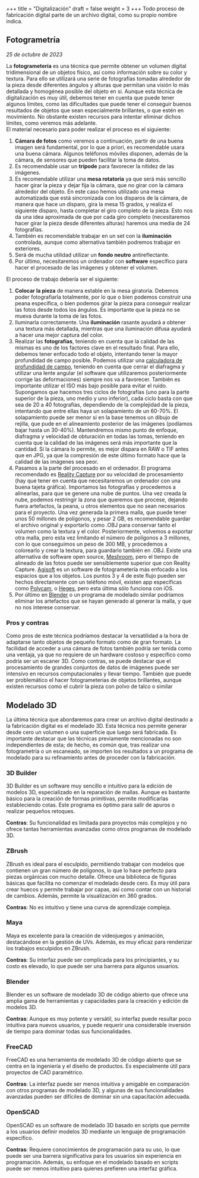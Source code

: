 +++
title = "Digitalización"
draft = false
weight = 3
+++
Todo proceso de fabricación digital parte de un archivo digital, como su propio nombre indica.

## Fotogrametría

*25 de octubre de 2023*

La **fotogrametería** es una técnica que permite obtener un volumen digital tridimensional de un objetos físico, así como información sobre su color y textura. Para ello se utilizará una serie de fotografías tomadas alrededor de la pieza desde diferentes ángulos y alturas que permitan una visión lo más detallada y homogénea posible del objeto en si. Aunque esta técnica de digitalización es muy útil, debemos tener en cuenta que puede tener algunos límites, como las dificultades que puede tener el conseguir buenos resultados de objetos que sean especialmente brillantes, o que estén en movimiento. No obstante existen recursos para intentar eliminar dichos límites, como veremos más adelante.  
El material necesario para poder realizar el proceso es el siguiente: 
1) **Cámara de fotos** como veremos a continuación, partir de una buena imagen será fundamental, por lo que a priori, es recomendable usara una buena cámara. Algunos teléfonos móviles disponen, además de la cámara, de sensores que pueden facilitar la toma de datos.
2) Es recomendable usar un **trípode** para favorecer la nitidez de las imágenes.
3) Es recomendable utilizar una **mesa rotatoria** ya que será más sencillo hacer girar la pieza y dejar fija la cámara, que no girar con la cámara alrededor del objeto. En este caso hemos utilizado una mesa automatizada que está sincronizada con los disparos de la cámara, de manera que hace un disparo, gira la mesa 15 grados, y realiza el siguiente disparo, hasta completar el giro completo de la pieza. Esto nos da una idea aproximada de que por cada giro completo (necesitaremos hacer girar la pieza desde diferentes alturas) haremos una media de 24 fotografías.
4) También es recomendable trabajar en un set con la **iluminación** controlada, aunque como alternativa también podremos trabajar en exteriores.
5) Será de mucha utilidad utilizar un **fondo neutro** antireflectante.
6) Por último, necesitaremos un ordenador con **software** específico para hacer el procesado de las imágenes y obtener el volumen.

El proceso de trabajo debería ser el siguiente: 
1) **Colocar la pieza** de manera estable en la mesa giratoria. Debemos poder fotografiarla totalmente, por lo que o bien podemos construir una peana específica, o bien podemos girar la pieza para conseguir realizar las fotos desde todos los ángulos. Es importante que la pieza no se mueva durante la toma de las fotos.
2) Iluminarla correctamente. Una **iluminación** rasante ayudará a obtener una textura más detallada, mientras que una iluminación difusa ayudará a hacer una mejor captura del color.
3) Realizar las **fotografías**, teniendo en cuenta que la calidad de las mismas es uno de los factores clave en el resultado final. Para ello, debemos tener enfocado todo el objeto, intentando tener la mayor profundidad de campo posible. Podemos utilizar una [calculadora de profundidad de campo](https://www.photopills.com/calculators/dof), teniendo en cuenta que cerrar el diafragma y utilizar una lente angular (el software que utilizaremos posteriormente corrige las deformaciones) siempre nos va a favorecer. También es importante utilizar el ISO más bajo posible para evitar el ruido. Supongamos que hacemos tres ciclos de fotografías (uno para la parte superior de la pieza, uno medio y uno inferior), cada ciclo basta con que sea de 20 a 40 fotografías, dependiendo de la complejidad de la pieza, intentando que entre ellas haya un solapamiento de un 60-70%. El solapamiento puede ser menor si en la base tenemos un dibujo de rejilla, que pude en el alineamiento posterior de las imágenes (podíamos bajar hasta un 30-40%). Mantendremos mismo punto de enfoque, diafragma y velocidad de obturación en todas las tomas, teniendo en cuenta que la calidad de las imágenes será más importante que la cantidad. Si la cámara lo permite, es mejor dispara en RAW o TIF antes que en JPG, ya que la compresión de este último formato hace que la calidad de las imágenes sea peor.
4) Pasamos a la parte del procesado en el ordenador. El programa recomendado es [Reality Capture](https://www.capturingreality.com/) por su velocidad de procesamiento (hay que tener en cuenta que necesitaremos un ordenador con una buena tajeta gráfica). Importamos las fotografías y procedemos a alinearlas, para que se genere una nube de puntos. Una vez creada la nube, podemos restringir la zona que queremos que procese, dejando fuera artefactos, la peana, u otros elementos que no sean necesarios para el proyecto. Una vez generada la primera malla, que puede tener unos 50 millones de polígonos, y pesar 2 GB, es recomendable guardar el archivo original y exportarlo como .OBJ para conservar tanto el volumen como la textura y el color. Posteriormente, volvemos a exportar otra malla, pero esta vez limitando el número de polígonos a 3 millones, con lo que conseguimos un peso de 300 MB, y procedemos a colorearlo y crear la textura, para guardarlo también en .OBJ. Existe una alternativa de software open source, [Meshroom](https://alicevision.org/#meshroom), pero el tiempo de alineado de las fotos puede ser sensiblemente superior que con Reality Capture. [Agisoft](https://www.agisoft.com/) es un software de fotogrametería más enfocado a los espacios  que a los objetos.
Los puntos 3 y 4 de este flujo pueden ser hechos directamente con un teléfono móvil, existen app específicas como [Polycam](https://poly.cam/), o [Heges](https://hege.sh/), pero esta última sólo funciona con iOS.
5) Por último en [Blender](https://www.blender.org/) o un programa de modelado similar podríamos eliminar los artefactos que se hayan generado  al generar la malla, y que no nos interese conservar.

### Pros y contras
Como pros de este técnica podríamos destacar la versatilidad a la hora de adaptarse tanto objetos de pequeño formato como de gran formato. La facilidad de acceder a una cámara de fotos también podría ser tenida como una ventaja, ya que no requiere de un hardware costoso y específico como podría ser un escaner 3D. Como contras, se puede destacar que el procesamiento de grandes conjuntos de datos de imágenes puede ser intensivo en recursos computacionales y llevar tiempo. También que puede ser problemático el hacer fotogrameterias de objetos brillantes, aunque existen recursos como el cubrir la pieza con polvo de talco o similar 

## Modelado 3D

La última técnica que abordaremos para crear un archivo digital destinado a la fabricación digital es el modelado 3D. Esta técnica nos permite generar desde cero un volumen o una superficie que luego será fabricada. Es importante destacar que las técnicas previamente mencionadas no son independientes de esta; de hecho, es común que, tras realizar una fotogrametría o un escaneado, se importen los resultados a un programa de modelado para su refinamiento antes de proceder con la fabricación.

### 3D Builder
3D Builder es un software muy sencillo e intuitivo para la edición de modelos 3D, especializado en la reparación de mallas. Aunque es bastante básico para la creación de formas primitivas, permite modificarlas estableciendo cotas. Este programa es óptimo para salir de apuros o realizar pequeños retoques.

**Contras**: Su funcionalidad es limitada para proyectos más complejos y no ofrece tantas herramientas avanzadas como otros programas de modelado 3D.

### ZBrush
ZBrush es ideal para el esculpido, permitiendo trabajar con modelos que contienen un gran número de polígonos, lo que lo hace perfecto para piezas orgánicas con mucho detalle. Ofrece una biblioteca de figuras básicas que facilita no comenzar el modelado desde cero. Es muy útil para crear huecos y permite trabajar por capas, así como contar con un historial de cambios. Además, permite la visualización en 360 grados.

**Contras**: No es intuitivo y tiene una curva de aprendizaje compleja.

### Maya
Maya es excelente para la creación de videojuegos y animación, destacándose en la gestión de UVs. Además, es muy eficaz para renderizar los trabajos esculpidos en ZBrush.

**Contras**: Su interfaz puede ser complicada para los principiantes, y su costo es elevado, lo que puede ser una barrera para algunos usuarios.

### Blender
Blender es un software de modelado 3D de código abierto que ofrece una amplia gama de herramientas y capacidades para la creación y edición de modelos 3D.

**Contras**: Aunque es muy potente y versátil, su interfaz puede resultar poco intuitiva para nuevos usuarios, y puede requerir una considerable inversión de tiempo para dominar todas sus funcionalidades.

### FreeCAD
FreeCAD es una herramienta de modelado 3D de código abierto que se centra en la ingeniería y el diseño de productos. Es especialmente útil para proyectos de CAD paramétrico.

**Contras**: La interfaz puede ser menos intuitiva y amigable en comparación con otros programas de modelado 3D, y algunas de sus funcionalidades avanzadas pueden ser difíciles de dominar sin una capacitación adecuada.

### OpenSCAD
OpenSCAD es un software de modelado 3D basado en scripts que permite a los usuarios definir modelos 3D mediante un lenguaje de programación específico.

**Contras**: Requiere conocimientos de programación para su uso, lo que puede ser una barrera significativa para los usuarios sin experiencia en programación. Además, su enfoque en el modelado basado en scripts puede ser menos intuitivo para quienes prefieren una interfaz gráfica.


